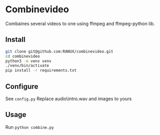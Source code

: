 # Combinevideo
Combaines several videos to one using ffmpeg and ffmpeg-python lib.

## Install
```bash
git clone git@github.com:RANUX/combinevideo.git
cd combinevideo
python3 -m venv venv
./venv/bin/activate
pip install -r requirements.txt
```

## Configure
See `config.py` 
Replace audio\intro.wav and images to yours

## Usage
Run `python combine.py`